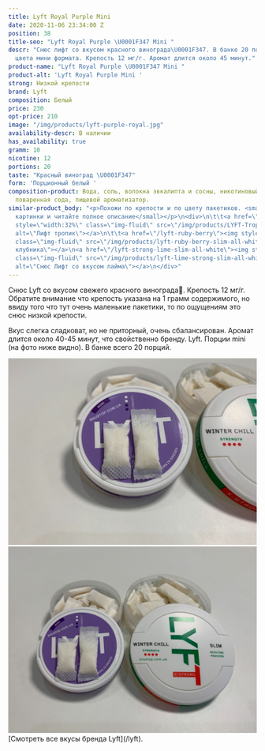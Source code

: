```yaml
---
title: Lyft Royal Purple Mini
date: 2020-11-06 23:34:00 Z
position: 38
title-seo: "Lyft Royal Purple \U0001F347 Mini "
descr: "Снюс лифт со вкусом красного винограда\U0001F347. В банке 20 порций белого
  цвета мини формата. Крепость 12 мг/г. Аромат длится около 45 минут."
product-name: "Lyft Royal Purple \U0001F347 Mini "
product-alt: 'Lyft Royal Purple Mini '
strong: Низкой крепости
brand: Lyft
composition: Белый
price: 230
opt-price: 210
image: "/img/products/lyft-purple-royal.jpg"
availability-descr: В наличии
has_availability: true
gramm: 10
nicotine: 12
portions: 20
taste: "Красный виноград \U0001F347"
form: 'Порционный белый '
composition-product: Вода, соль, волокна эвкалипта и сосны, никотиновый экстракт,
  поваренная сода, пищевой ароматизатор.
similar-product_body: "<p>Похожи по крепости и по цвету пакетиков. <small>Жмите на
  картинки и читайте полное описание</small></p>\n<div>\n\t\t<a href=\"/lyft-tropic-breeze-slim-all-white\"><img
  style=\"width:32%\" class=\"img-fluid\" src=\"/img/products/LYFT-Tropic-Breeze-Slim-All-White.jpg\"
  alt=\"Лифт тропик\"></a>\n\t\t<a href=\"/lyft-ruby-berry\"><img style=\"width:32%\"
  class=\"img-fluid\" src=\"/img/products/lyft-ruby-berry-slim-all-white.jpg\" alt=\"Лифт
  клубника\"></a>\n<a href=\"/lyft-strong-lime-slim-all-white\"><img style=\"width:32%\"
  class=\"img-fluid\" src=\"/img/products/lyft-lime-strong-slim-all-white-portion.png\"
  alt=\"Снюс Лифт со вкусом лайма\"></a>\n</div>"
---
```


Снюс Lyft со вкусом свежего красного винограда🍇. Крепость 12 мг/г. Обратите внимание что крепость указана на 1 грамм содержимого, но ввиду того что тут очень маленькие пакетики, то по ощущениям это снюс низкой крепости.

Вкус слегка сладковат, но не приторный, очень сбалансирован. Аромат длится около 40-45 минут, что свойственно бренду. Lyft. Порции mini (на фото ниже видно). В банке всего 20 порций. 
<div class="popup-gallery d-flex mb-2">
	<a class="mr-2" href="/img/products/lyft/lyft-purple/lyft-roya-mini-portion.jpg" title="Сравнение мини порции с обычными"><img class="img-fluid" src="/img/products/lyft/lyft-purple/lyft-roya-mini-portion.jpg" alt="lyft royal mini portion"></a>
	<a href="/img/products/lyft/lyft-purple/lyft-royal-mini.jpg" title="Баночка тоже меньшего размера"><img class="img-fluid" src="/img/products/lyft/lyft-purple/lyft-royal-mini.jpg" alt="lyft purple grape mini"></a>
</div>
[Смотреть все вкусы бренда Lyft](/lyft).